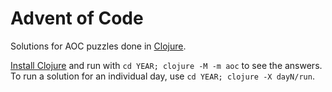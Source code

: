 # Advent of Code
Solutions for AOC puzzles done in [Clojure][1].

[Install Clojure][2] and run with `cd YEAR; clojure -M -m aoc` to see the answers.
To run a solution for an individual day, use `cd YEAR; clojure -X dayN/run`.

[1]: https://clojure.org/
[2]: https://clojure.org/guides/getting_started#_clojure_installer_and_cli_tools
